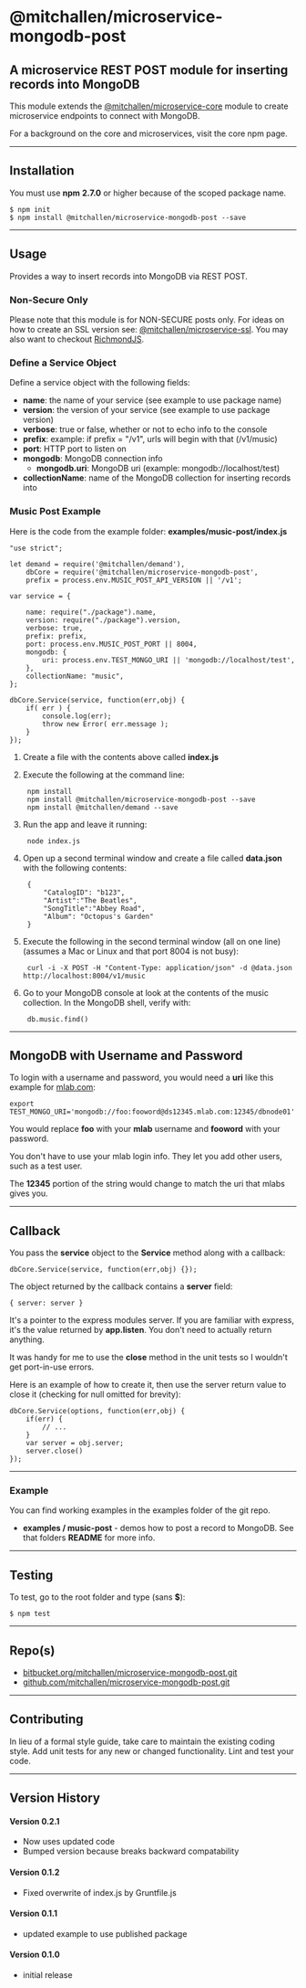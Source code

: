 @mitchallen/microservice-mongodb-post
====================================

A microservice REST POST module for inserting records into MongoDB
---------------------------------------------------------------------------
This module extends the [@mitchallen/microservice-core](https://www.npmjs.com/package/@mitchallen/microservice-core) module to create microservice endpoints to connect with MongoDB.

For a background on the core and microservices, visit the core npm page.

* * *

## Installation

You must use __npm__ __2.7.0__ or higher because of the scoped package name.

    $ npm init
    $ npm install @mitchallen/microservice-mongodb-post --save
  
* * *

## Usage

Provides a way to insert records into MongoDB via REST POST.

### Non-Secure Only

Please note that this module is for NON-SECURE posts only. For ideas on how to create an SSL version see: [@mitchallen/microservice-ssl](https://www.npmjs.com/package/@mitchallen/microservice-ssl). You may also want to checkout [RichmondJS](https://www.npmjs.com/package/richmond).

### Define a Service Object

Define a service object with the following fields:

* __name__: the name of your service (see example to use package name)
* __version__: the version of your service (see example to use package version)
* __verbose__: true or false, whether or not to echo info to the console
* __prefix__: example: if prefix = "/v1", urls will begin with that (/v1/music)
* __port__: HTTP port to listen on
* __mongodb__: MongoDB connection info 
  * __mongodb.uri__: MongoDB uri (example: mongodb://localhost/test)
* __collectionName__: name of the MongoDB collection for inserting records into

### Music Post Example

Here is the code from the example folder: __examples/music-post/index.js__

    "use strict";
    
    let demand = require('@mitchallen/demand'),
    	dbCore = require('@mitchallen/microservice-mongodb-post',
        prefix = process.env.MUSIC_POST_API_VERSION || '/v1';
    
    var service = {
    
        name: require("./package").name,
        version: require("./package").version,
        verbose: true,
        prefix: prefix,
        port: process.env.MUSIC_POST_PORT || 8004,
        mongodb: {
            uri: process.env.TEST_MONGO_URI || 'mongodb://localhost/test',
        },
        collectionName: "music",
    };
    
    dbCore.Service(service, function(err,obj) {
        if( err ) {
            console.log(err);
            throw new Error( err.message );
        }
    });

1. Create a file with the contents above called __index.js__
2. Execute the following at the command line:

        npm install
        npm install @mitchallen/microservice-mongodb-post --save
        npm install @mitchallen/demand --save
3. Run the app and leave it running:

        node index.js
        
4. Open up a second terminal window and create a file called __data.json__ with the following contents:

        { 
            "CatalogID": "b123",
            "Artist":"The Beatles",
            "SongTitle":"Abbey Road",
            "Album": "Octopus's Garden"
        }        

5. Execute the following in the second terminal window (all on one line) (assumes a Mac or Linux and that port 8004 is not busy):

        curl -i -X POST -H "Content-Type: application/json" -d @data.json http://localhost:8004/v1/music
        
6. Go to your MongoDB console at look at the contents of the music collection. In the MongoDB shell, verify with: 

        db.music.find()

* * *

## MongoDB with Username and Password

To login with a username and password, you would need a __uri__ like this example for [mlab.com](http://mlab.com):

    export TEST_MONGO_URI='mongodb://foo:fooword@ds12345.mlab.com:12345/dbnode01'  
    
You would replace __foo__ with your __mlab__ username and __fooword__ with your password. 

You don't have to use your mlab login info. They let you add other users, such as a test user.

The __12345__ portion of the string would change to match the uri that mlabs gives you. 
 
* * *

## Callback

You pass the __service__ object to the __Service__ method along with a callback:

    dbCore.Service(service, function(err,obj) {});

The object returned by the callback contains a __server__ field:

    { server: server }

It's a pointer to the express modules server. If you are familiar with express, it's the value returned by __app.listen__. You don't need to actually return anything. 

It was handy for me to use the __close__ method in the unit tests so I wouldn't get port-in-use errors.

Here is an example of how to create it, then use the server return value to close it (checking for null omitted for brevity):

    dbCore.Service(options, function(err,obj) {
        if(err) {
        	// ...
        }
        var server = obj.server;
        server.close()
    }); 
 
* * *
   
### Example

You can find working examples in the examples folder of the git repo.

* __examples / music-post__ - demos how to post a record to MongoDB. See that folders __README__ for more info.
  
* * *

## Testing

To test, go to the root folder and type (sans __$__):

    $ npm test
   
* * *
 
## Repo(s)

* [bitbucket.org/mitchallen/microservice-mongodb-post.git](https://bitbucket.org/mitchallen/microservice-mongodb-post.git)
* [github.com/mitchallen/microservice-mongodb-post.git](https://github.com/mitchallen/microservice-mongodb-post.git)

* * *

## Contributing

In lieu of a formal style guide, take care to maintain the existing coding style.
Add unit tests for any new or changed functionality. Lint and test your code.

* * *

## Version History

#### Version 0.2.1

* Now uses updated code
* Bumped version because breaks backward compatability

#### Version 0.1.2

* Fixed overwrite of index.js by Gruntfile.js

#### Version 0.1.1 

* updated example to use published package

#### Version 0.1.0 

* initial release
